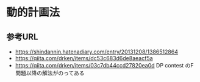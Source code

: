 # 動的計画法

## 参考URL
- https://shindannin.hatenadiary.com/entry/20131208/1386512864
- https://qiita.com/drken/items/dc53c683d6de8aeacf5a
- https://qiita.com/drken/items/03c7db44ccd27820ea0d   DP contest のF問題以降の解法がのってある
